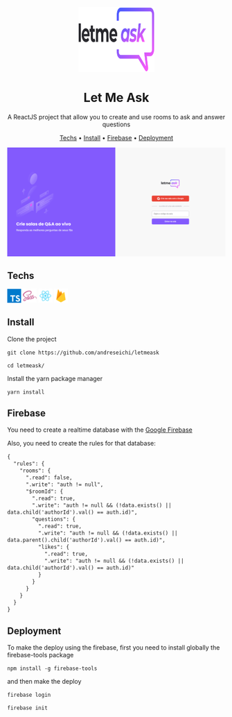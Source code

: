 <p align="center">
  <a href="https://letmeask-f0bbd.web.app/">
    <img src="https://github.com/andreseichi/letmeask/blob/master/src/assets/images/logo.svg" height="150" width="175" alt="LetMeAsk" />
  </a>
</p>

<h1 align="center">Let Me Ask</h1>
<p align="center">A ReactJS project that allow you to create and use rooms to ask and answer questions</p>

<p align="center">
 <a href="#techs">Techs</a> • 
 <a href="#install">Install</a> •
 <a href="#firebase">Firebase</a> •
 <a href="#deployment">Deployment</a>
</p>

<img src="https://github.com/andreseichi/letmeask/blob/mater/src/assets/images/screenshot.png">

## Techs

<code><img height="32" src="https://raw.githubusercontent.com/github/explore/80688e429a7d4ef2fca1e82350fe8e3517d3494d/topics/typescript/typescript.png" alt="Typescript"/></code>
<code><img height="32" src="https://raw.githubusercontent.com/github/explore/80688e429a7d4ef2fca1e82350fe8e3517d3494d/topics/sass/sass.png" alt="Sass"/></code>
<code><img height="32" src="https://raw.githubusercontent.com/github/explore/80688e429a7d4ef2fca1e82350fe8e3517d3494d/topics/react/react.png" alt="React"/></code>
<code><img height="32" src="https://raw.githubusercontent.com/github/explore/80688e429a7d4ef2fca1e82350fe8e3517d3494d/topics/firebase/firebase.png" alt="Firebase"/></code>

## Install

<p>Clone the project</p>

```
git clone https://github.com/andreseichi/letmeask
```

```
cd letmeask/
```

<p>Install the yarn package manager</p>

```
yarn install
```

## Firebase

<p>You need to create a realtime database with the <a href="https://console.firebase.google.com/"> Google Firebase </a></p>
<p>Also, you need to create the rules for that database:</p>

```
{
  "rules": {
    "rooms": {
      ".read": false,
      ".write": "auth != null",
      "$roomId": {
        ".read": true,
        ".write": "auth != null && (!data.exists() || data.child('authorId').val() == auth.id)",
        "questions": {
          ".read": true,
          ".write": "auth != null && (!data.exists() || data.parent().child('authorId').val() == auth.id)",
          "likes": {
            ".read": true,
            ".write": "auth != null && (!data.exists() || data.child('authorId').val() == auth.id)"
          }
        }
      }
    }
  }
}
```

## Deployment

<p>To make the deploy using the firebase, first you need to install globally the firebase-tools package</p>

```
npm install -g firebase-tools
```

<p>and then make the deploy</p>

```
firebase login
```

```
firebase init
```
